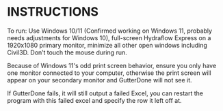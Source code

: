 # INSTRUCTIONS
To run: Use Windows 10/11 (Confirmed working on Windows 11, probably needs adjustments for Windows 10), full-screen Hydraflow Express on a 1920x1080 primary monitor, minimize all other open windows including Civil3D. Don’t touch the mouse during run.

Because of Windows 11's odd print screen behavior, ensure you only have one monitor connected to your computer, otherwise the print screen will appear on your secondary monitor and GutterDone will not see it.

If GutterDone fails, it will still output a failed Excel, you can restart the program with this failed excel and specify the row it left off at.